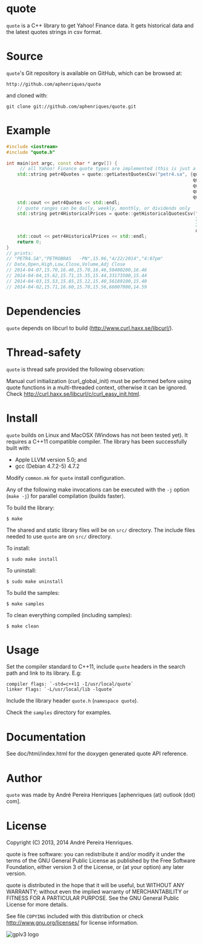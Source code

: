 # quote

`quote` is a C++ library to get Yahoo! Finance data. It gets historical data and the latest quotes strings in csv format.

# Source

`quote`'s Git repository is available on GitHub, which can be browsed at:

    http://github.com/aphenriques/quote

and cloned with:

    git clone git://github.com/aphenriques/quote.git

# Example

```cpp
#include <iostream>
#include "quote.h"

int main(int argc, const char * argv[]) {
     // all Yahoo! Finance quote types are implemented (this is just a sample)
    std::string petr4Quotes = quote::getLatestQuotesCsv("petr4.sa", {quote::QuoteType::symbol,
                                                                     quote::QuoteType::name,
                                                                     quote::QuoteType::lastTradePriceOnly,
                                                                     quote::QuoteType::lastTradeDate,
                                                                     quote::QuoteType::lastTradeTime});
    std::cout << petr4Quotes << std::endl;
    // quote ranges can be daily, weekly, monthly, or dividends only
    std::string petr4HistoricalPrices = quote::getHistoricalQuotesCsv("petr4.sa",
                                                                      2014, 4, 2,
                                                                      2014, 4, 7,
                                                                      quote::RangeType::daily);
    std::cout << petr4HistoricalPrices << std::endl;
    return 0;
}
// prints:
// "PETR4.SA","PETROBRAS   -PN",15.96,"4/22/2014","4:07pm"
// Date,Open,High,Low,Close,Volume,Adj Close
// 2014-04-07,15.70,16.46,15.70,16.46,50400200,16.46
// 2014-04-04,15.62,15.71,15.35,15.44,33173500,15.44
// 2014-04-03,15.53,15.65,15.12,15.40,56189100,15.40
// 2014-04-02,15.71,16.60,15.70,15.56,66007000,14.59
```
# Dependencies

`quote` depends on libcurl to build (<http://www.curl.haxx.se/libcurl/>).

# Thread-safety

`quote` is thread safe provided the following observation:

Manual curl initialization (curl_global_init) must be performed before using quote functions in a multi-threaded context, otherwise it can be ignored. Check <http://curl.haxx.se/libcurl/c/curl_easy_init.html>.

# Install

`quote` builds on Linux and MacOSX (Windows has not been tested yet). It requires a C++11 compatible compiler. The library has been successfully built with:

* Apple LLVM version 5.0; and
* gcc (Debian 4.7.2-5) 4.7.2

Modify `common.mk` for `quote` install configuration.

Any of the following make invocations can be executed with the `-j` option (`make -j`) for parallel compilation (builds faster).

To build the library:

    $ make

The shared and static library files will be on `src/` directory. The include files needed to use `quote` are on `src/` directory.

To install:

    $ sudo make install

To uninstall:

    $ sudo make uninstall

To build the samples:

    $ make samples

To clean everything compiled (including samples):

    $ make clean


# Usage

Set the compiler standard to C++11, include `quote` headers in the search path and link to its library. E.g:

    compiler flags: `-std=c++11 -I/usr/local/quote`
    linker flags: `-L/usr/local/lib -lquote`

Include the library header `quote.h` (`namespace quote`).

Check the `samples` directory for examples.


# Documentation

See doc/html/index.html for the doxygen generated quote API reference.


# Author

`quote` was made by André Pereira Henriques [aphenriques (at) outlook (dot) com].


# License

Copyright (C) 2013, 2014  André Pereira Henriques.

quote is free software: you can redistribute it and/or modify it under the terms of the GNU General Public License as published by the Free Software Foundation, either version 3 of the License, or (at your option) any later version.

quote is distributed in the hope that it will be useful, but WITHOUT ANY WARRANTY; without even the implied warranty of MERCHANTABILITY or FITNESS FOR A PARTICULAR PURPOSE. See the GNU General Public License for more details.

See file `COPYING` included with this distribution or check <http://www.gnu.org/licenses/> for license information.

![gplv3 logo](http://www.gnu.org/graphics/gplv3-127x51.png)
